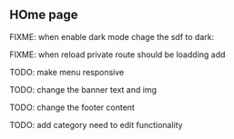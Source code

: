 ## HOme page

FIXME: when enable dark mode chage the sdf to dark:

FIXME: when reload private route should be loadding add

TODO: make menu responsive

TODO: change the banner text and img

TODO: change the footer content

TODO: add category need to edit functionality
